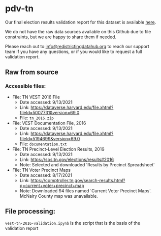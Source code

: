 # pdv-tn

Our final election results validation report for this dataset is available [here](https://redistrictingdatahub.org/dataset/vest-2016-tennessee-precinct-and-election-results/).

We do not have the raw data sources available on this Github due to file constraints, but we are happy to share them if needed. 

Please reach out to info@redistrictingdatahub.org to reach our support team if you have any questions, or if you would like to request a full validation report. 

## Raw from source

### Accessible files:

- File: TN VEST 2016 File
   - Date accessed: 9/13/2021
   - Link: https://dataverse.harvard.edu/file.xhtml?fileId=5007731&version=69.0
   - File: `tn_2016.zip`
- File: VEST Documentation File, 2016
   - Date accessed: 9/13/2021
   - Link: https://dataverse.harvard.edu/file.xhtml?fileId=5194699&version=69.0
   - File: `documentation.txt`
- File: TN Precinct-Level Election Results, 2016
  - Date accessed: 9/13/2021
  - Link: https://sos.tn.gov/elections/results#2016
  - Note: Selected and downloaded 'Results by Precinct Spreadsheet'
- File: TN Voter Precinct Maps
  - Date accessed: 8/17/2021
  - Link: https://comptroller.tn.gov/search-results.html?q=current+voter+precinct+map
  - Note: Downloaded 94 files named 'Current Voter Precinct Maps'. McNairy County map was unavailable.

## File processing:

`vest-tn-2016-validation.ipynb` is the script that is the basis of the validation report
